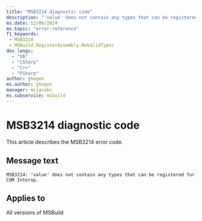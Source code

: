 ```yaml
---
title: "MSB3214 diagnostic code"
description: "'value' does not contain any types that can be registered for COM Interop."
ms.date: 12/06/2024
ms.topic: "error-reference"
f1_keywords:
 - MSB3214
 - MSBuild.RegisterAssembly.NoValidTypes
dev_langs:
  - "VB"
  - "CSharp"
  - "C++"
  - "FSharp"
author: ghogen
ms.author: ghogen
manager: mijacobs
ms.subservice: msbuild
---
```


# MSB3214 diagnostic code

<!-- :::ErrorDefinitionDescription::: -->
<!-- :::editable-content name="introDescription"::: -->
This article describes the MSB3214 error code.
<!-- :::editable-content-end::: -->

## Message text

```output
MSB3214: 'value' does not contain any types that can be registered for COM Interop.
```

<!-- :::editable-content name="postOutputDescription"::: -->
<!--
{StrBegin="MSB3214: "}
-->
<!-- :::editable-content-end::: -->
<!-- :::ErrorDefinitionDescription-end::: -->

## Applies to

All versions of MSBuild
